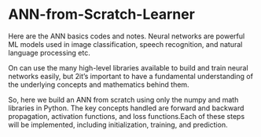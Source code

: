 # ANN-from-Scratch-Learner
Here are the ANN basics codes and notes.
Neural networks are powerful ML models used in image classification, speech recognition, and natural language processing etc.

On can use the many high-level libraries available to build and train neural networks easily, but 2it’s important to have a fundamental understanding of the underlying concepts and mathematics behind them.

So, here we build an ANN from scratch using only the numpy and math libraries in Python. The key concepts handled are forward and backward propagation, activation functions, and loss functions.Each of these steps will be implemented, including initialization, training, and prediction.
